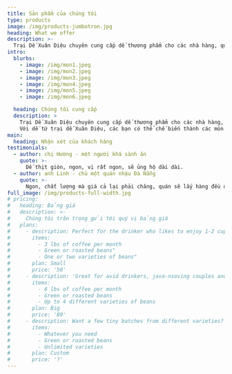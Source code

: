 ```yaml
---
title: Sản phẩm của chúng tôi
type: products
image: /img/products-jumbotron.jpg
heading: What we offer
description: >-
  Trại Dế Xuân Diệu chuyên cung cấp dế thương phẩm cho các nhà hàng, quán nhậu và người tiêu dùng có nhu cầu muốn thưởng thức.
intro:
  blurbs:
    - image: /img/mon1.jpeg
    - image: /img/mon2.jpeg
    - image: /img/mon3.jpeg
    - image: /img/mon4.jpeg
    - image: /img/mon5.jpeg
    - image: /img/mon6.jpeg

  heading: Chúng tôi cung cấp
  description: >
    Trại Dế Xuân Diệu chuyên cung cấp dế thương phẩm cho các nhà hàng, quán nhậu và người tiêu dùng có nhu cầu muốn thưởng thức.
    Với dế từ trại dế Xuân Diệu, các bạn có thể chế biến thành các món ăn, nhậu siêu ngon
main:
  heading: Nhận xét của khách hàng
testimonials:
  - author: chị Hường - một người khá sành ăn
    quote: >-
      Dế thịt giòn, ngon, vị rất ngon, sẽ ủng hộ dài dài.
  - author: anh Linh - chủ một quán nhậu Đà Nẵng
    quote: >-
      Ngon, chất lượng mà giá cả lại phải chăng, quán sẽ lấy hàng đều đều từ trại Dế Xuân Diệu.
full_image: /img/products-full-width.jpg
# pricing:
#   heading: Bảng giá
#   description: >-
#     Chúng tôi trân trọng gửi tới quý vị bảng giá
#   plans:
#     - description: Perfect for the drinker who likes to enjoy 1-2 cups per day.
#       items:
#         - 3 lbs of coffee per month
#         - Green or roasted beans"
#         - One or two varieties of beans"
#       plan: Small
#       price: '50'
#     - description: 'Great for avid drinkers, java-nsoving couples and bigger crowds'
#       items:
#         - 6 lbs of coffee per month
#         - Green or roasted beans
#         - Up to 4 different varieties of beans
#       plan: Big
#       price: '80'
#     - description: Want a few tiny batches from different varieties? Try our custom plan
#       items:
#         - Whatever you need
#         - Green or roasted beans
#         - Unlimited varieties
#       plan: Custom
#       price: '?'
---
```


